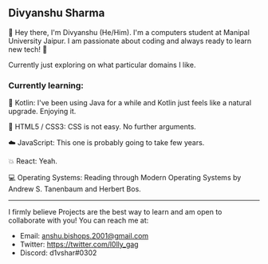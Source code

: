 ## Divyanshu Sharma

:wave: Hey there, I'm Divyanshu (He/Him). I'm a computers student at Manipal University Jaipur. I am passionate about coding and always ready to learn new tech! :robot:

Currently just exploring on what particular domains I like.

### Currently learning:

:sparkling_heart: Kotlin: I've been using Java for a while and Kotlin just feels like a natural upgrade. Enjoying it.

:floppy_disk: HTML5 / CSS3: CSS is not easy. No further arguments.

:cloud: JavaScript: This one is probably going to take few years.

:boom: React: Yeah.

:computer: Operating Systems: Reading through Modern Operating Systems by Andrew S. Tanenbaum and Herbert Bos.

---

I firmly believe Projects are the best way to learn and am open to collaborate with you!
You can reach me at:
- Email: anshu.bishops.2001@gmail.com
- Twitter: https://twitter.com/l0lly_gag
- Discord: d1vshar#0302


<!--
**l0llygag/l0llygag** is a ✨ _special_ ✨ repository because its `README.md` (this file) appears on your GitHub profile.

Here are some ideas to get you started:

- 🔭 I’m currently working on ...
- 🌱 I’m currently learning ...
- 👯 I’m looking to collaborate on ...
- 🤔 I’m looking for help with ...
- 💬 Ask me about ...
- 📫 How to reach me: ...
- 😄 Pronouns: ...
- ⚡ Fun fact: ...
-->
